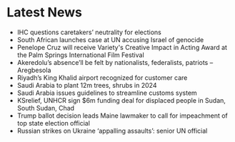 # Latest News
-  IHC questions caretakers’ neutrality for elections
-  South African launches case at UN accusing Israel of genocide
-  Penelope Cruz will receive Variety's Creative Impact in Acting Award at the Palm Springs International Film Festival
-  Akeredolu’s absence’ll be felt by nationalists, federalists, patriots – Aregbesola
-  Riyadh’s King Khalid airport recognized for customer care
-  Saudi Arabia to plant 12m trees, shrubs in 2024
-  Saudi Arabia issues guidelines to streamline customs system
-  KSrelief, UNHCR sign $6m funding deal for displaced people in Sudan, South Sudan, Chad
-  Trump ballot decision leads Maine lawmaker to call for impeachment of top state election official
-  Russian strikes on Ukraine ‘appalling assaults’: senior UN official
